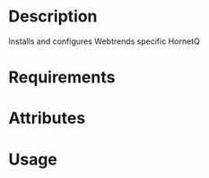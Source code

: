 Description
===========

Installs and configures Webtrends specific HornetQ

Requirements
============

Attributes
==========

Usage
=====

